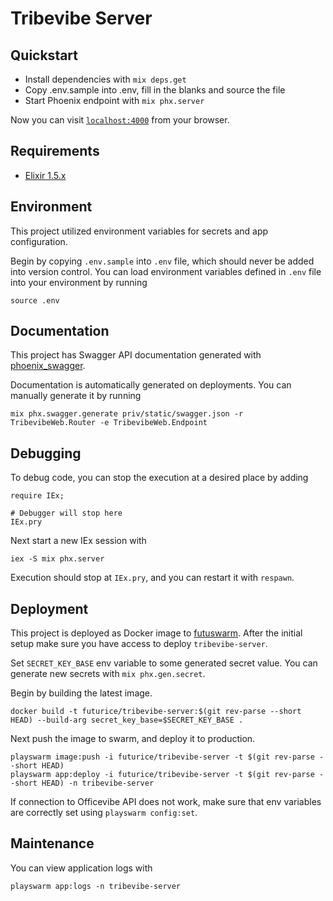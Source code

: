 # Tribevibe Server

## Quickstart

  * Install dependencies with `mix deps.get`
  * Copy .env.sample into .env, fill in the blanks and source the file
  * Start Phoenix endpoint with `mix phx.server`

Now you can visit [`localhost:4000`](http://localhost:4000) from your browser.

## Requirements

  * [Elixir 1.5.x](https://elixir-lang.org/install.html)

## Environment

This project utilized environment variables for secrets and app configuration.

Begin by copying `.env.sample` into `.env` file, which should never be added into version control. You can load environment variables defined in `.env` file into your environment by running

```
source .env
```

## Documentation

This project has Swagger API documentation generated with [phoenix_swagger](https://github.com/xerions/phoenix_swagger).

Documentation is automatically generated on deployments. You can manually generate it by running

```
mix phx.swagger.generate priv/static/swagger.json -r TribevibeWeb.Router -e TribevibeWeb.Endpoint
```

## Debugging

To debug code, you can stop the execution at a desired place by adding

```
require IEx;

# Debugger will stop here
IEx.pry
```

Next start a new IEx session with

```
iex -S mix phx.server
```

Execution should stop at `IEx.pry`, and you can restart it with `respawn`.

## Deployment

This project is deployed as Docker image to [futuswarm](https://futuswarm.play.futurice.com/). After the initial setup make sure you have access to deploy `tribevibe-server`.

Set `SECRET_KEY_BASE` env variable to some generated secret value. You can generate new secrets with `mix phx.gen.secret`.

Begin by building the latest image.

```
docker build -t futurice/tribevibe-server:$(git rev-parse --short HEAD) --build-arg secret_key_base=$SECRET_KEY_BASE .
```

Next push the image to swarm, and deploy it to production.

```
playswarm image:push -i futurice/tribevibe-server -t $(git rev-parse --short HEAD)
playswarm app:deploy -i futurice/tribevibe-server -t $(git rev-parse --short HEAD) -n tribevibe-server
```

If connection to Officevibe API does not work, make sure that env variables are correctly set using `playswarm config:set`.

## Maintenance

You can view application logs with

```
playswarm app:logs -n tribevibe-server
```
